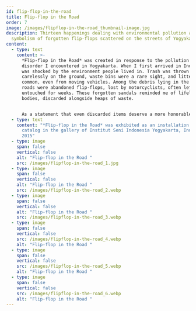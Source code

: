 ```yaml
---
id: flip-flop-in-the-road
title: Flip-flop in the Road
order: 7
image: /images/flipflop-in-the-road_thumbnail-image.jpg
description: Thirteen happenings dealing with environmental pollution and the
  symbolism of forgotten flip-flops scattered on the streets of Yogyakarta.
content:
  - type: text
    content: >-
      *Flip-flop in the Road* was created in response to the pollution and
      disorder I encountered in Yogyakarta. When I first arrived in Indonesia, I
      was shocked by the environment people lived in. Trash was thrown
      carelessly on the ground, waste bins were a rare sight, and littering was
      common, even from moving vehicles. Among the debris lying in the middle of
      roads were abandoned flip-flops, lost by motorcyclists, often left
      untouched for weeks. These forgotten sandals reminded me of lifeless
      bodies, discarded alongside heaps of waste.


      As a statement that even discarded items deserve a more honorable end than simply rotting away, I performed thirteen happenings. At each site where a flip-flop lay, I buried it and placed a cross with a photo, marking its final resting place. I chose to focus on flip-flops because each has a unique character, evoking a sense of empathy and the story of its loss. The reasons for abandonment could be as simple as a mishap or the result of a tragic accident. For residents, these flip-flops are also a somber reminder of the devastating earthquake in 2006, when the streets were littered with them in overwhelming numbers.
  - type: text
    content: "*Flip-flop in the Road* was exhibited as an installation and photo
      catalog in the gallery of Institut Seni Indonesia Yogyakarta, Indonesia in
      2015"
  - type: image
    span: false
    vertical: false
    alt: "Flip-flop in the Road "
    src: /images/flipflop-in-the-road_1.jpg
  - type: image
    span: false
    vertical: false
    alt: "Flip-flop in the Road "
    src: /images/flipflop-in-the-road_2.webp
  - type: image
    span: false
    vertical: false
    alt: "Flip-flop in the Road "
    src: /images/flipflop-in-the-road_3.webp
  - type: image
    span: false
    vertical: false
    src: /images/flipflop-in-the-road_4.webp
    alt: "Flip-flop in the Road "
  - type: image
    span: false
    vertical: false
    src: /images/flipflop-in-the-road_5.webp
    alt: "Flip-flop in the Road "
  - type: image
    span: false
    vertical: false
    src: /images/flipflop-in-the-road_6.webp
    alt: "Flip-flop in the Road "
---
```

